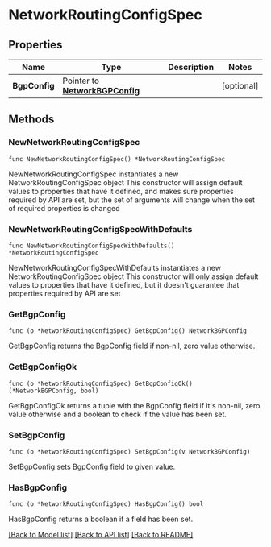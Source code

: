 # NetworkRoutingConfigSpec

## Properties

Name | Type | Description | Notes
------------ | ------------- | ------------- | -------------
**BgpConfig** | Pointer to [**NetworkBGPConfig**](networkBGPConfig.md) |  | [optional] 

## Methods

### NewNetworkRoutingConfigSpec

`func NewNetworkRoutingConfigSpec() *NetworkRoutingConfigSpec`

NewNetworkRoutingConfigSpec instantiates a new NetworkRoutingConfigSpec object
This constructor will assign default values to properties that have it defined,
and makes sure properties required by API are set, but the set of arguments
will change when the set of required properties is changed

### NewNetworkRoutingConfigSpecWithDefaults

`func NewNetworkRoutingConfigSpecWithDefaults() *NetworkRoutingConfigSpec`

NewNetworkRoutingConfigSpecWithDefaults instantiates a new NetworkRoutingConfigSpec object
This constructor will only assign default values to properties that have it defined,
but it doesn't guarantee that properties required by API are set

### GetBgpConfig

`func (o *NetworkRoutingConfigSpec) GetBgpConfig() NetworkBGPConfig`

GetBgpConfig returns the BgpConfig field if non-nil, zero value otherwise.

### GetBgpConfigOk

`func (o *NetworkRoutingConfigSpec) GetBgpConfigOk() (*NetworkBGPConfig, bool)`

GetBgpConfigOk returns a tuple with the BgpConfig field if it's non-nil, zero value otherwise
and a boolean to check if the value has been set.

### SetBgpConfig

`func (o *NetworkRoutingConfigSpec) SetBgpConfig(v NetworkBGPConfig)`

SetBgpConfig sets BgpConfig field to given value.

### HasBgpConfig

`func (o *NetworkRoutingConfigSpec) HasBgpConfig() bool`

HasBgpConfig returns a boolean if a field has been set.


[[Back to Model list]](../README.md#documentation-for-models) [[Back to API list]](../README.md#documentation-for-api-endpoints) [[Back to README]](../README.md)


